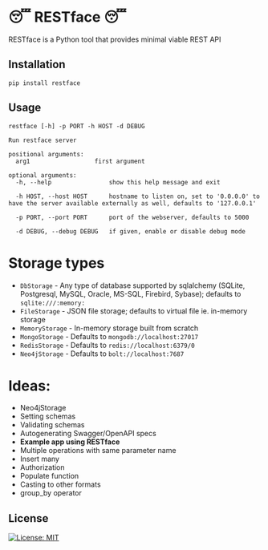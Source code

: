 # 😴 RESTface 😴

RESTface is a Python tool that provides minimal viable REST API

## Installation

```pip install restface```

## Usage

```
restface [-h] -p PORT -h HOST -d DEBUG

Run restface server

positional arguments:
  arg1                  first argument

optional arguments:
  -h, --help                show this help message and exit
  
  -h HOST, --host HOST      hostname to listen on, set to '0.0.0.0' to have the server available externally as well, defaults to '127.0.0.1'
  
  -p PORT, --port PORT      port of the webserver, defaults to 5000
  
  -d DEBUG, --debug DEBUG   if given, enable or disable debug mode
```

# Storage types

- `DbStorage` - Any type of database supported by sqlalchemy
  (SQLite, Postgresql, MySQL, Oracle, MS-SQL, Firebird, Sybase); defaults to `sqlite:///:memory:`
- `FileStorage` - JSON file storage; defaults to virtual file ie. in-memory storage
- `MemoryStorage` - In-memory storage built from scratch
- `MongoStorage` - Defaults to `mongodb://localhost:27017`
- `RedisStorage` - Defaults to `redis://localhost:6379/0`
- `Neo4jStorage` - Defaults to `bolt://localhost:7687`

# Ideas:

- Neo4jStorage
- Setting schemas
- Validating schemas
- Autogenerating Swagger/OpenAPI specs
- **Example app using RESTface**
- Multiple operations with same parameter name
- Insert many
- Authorization
- Populate function
- Casting to other formats
- group_by operator

## License

[![License: MIT](https://img.shields.io/badge/License-MIT-yellow.svg)](https://opensource.org/licenses/MIT)
